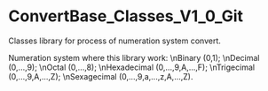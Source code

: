 # ConvertBase_Classes_V1_0_Git
Classes library for process of numeration system convert.

Numeration system where this library work:
\nBinary (0,1);
\nDecimal (0,...,9);
\nOctal (0,...,8);
\nHexadecimal (0,...,9,A,...,F);
\nTrigecimal (0,...,9,A,...,Z);
\nSexagecimal (0,...,9,a,...,z,A,...,Z).
